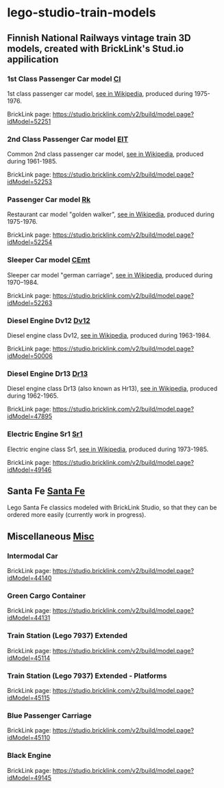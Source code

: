 # lego-studio-train-models

## Finnish National Railways vintage train 3D models, created with BrickLink's Stud.io appilication

### 1st Class Passenger Car model [CI](CI/)

1st class passenger car model, [see in Wikipedia](https://fi.wikipedia.org/wiki/Siniset_vaunut#CI), produced during 1975-1976.

BrickLink page: https://studio.bricklink.com/v2/build/model.page?idModel=52251

### 2nd Class Passenger Car model [EIT](EIT/)

Common 2nd class passenger car model, [see in Wikipedia](https://fi.wikipedia.org/wiki/Eit,_Eip,_Ep_ja_Ein), produced during 1961-1985.

BrickLink page: https://studio.bricklink.com/v2/build/model.page?idModel=52253

### Passenger Car model [Rk](Rk/)

Restaurant car model "golden walker", [see in Wikipedia](https://fi.wikipedia.org/wiki/Siniset_vaunut), produced during 1975-1976.

BrickLink page: https://studio.bricklink.com/v2/build/model.page?idModel=52254

### Sleeper Car model [CEmt](CEmt/)

Sleeper car model "german carriage", [see in Wikipedia](https://fi.wikipedia.org/wiki/Siniset_vaunut#CEmt), produced during 1970–1984.

BrickLink page: https://studio.bricklink.com/v2/build/model.page?idModel=52263

### Diesel Engine Dv12 [Dv12](Dv12)

Diesel engine class Dv12, [see in Wikipedia](https://fi.wikipedia.org/wiki/Dv12), produced during 1963-1984.

BrickLink page: https://studio.bricklink.com/v2/build/model.page?idModel=50006

### Diesel Engine Dr13 [Dr13](Dr13)

Diesel engine class Dr13 (also known as Hr13), [see in Wikipedia](https://fi.wikipedia.org/wiki/Dr13), produced during 1962-1965.

BrickLink page: https://studio.bricklink.com/v2/build/model.page?idModel=47895

### Electric Engine Sr1 [Sr1](Sr1)

Electric engine class Sr1, [see in Wikipedia](https://en.wikipedia.org/wiki/VR_Class_Sr1), produced during 1973-1985.

BrickLink page: https://studio.bricklink.com/v2/build/model.page?idModel=49146

## Santa Fe [Santa Fe](Santa%20Fe/)

Lego Santa Fe classics modeled with BrickLink Studio, so that they can be ordered more easily (currently work in progress).

## Miscellaneous [Misc](Misc/)

### Intermodal Car

BrickLink page: https://studio.bricklink.com/v2/build/model.page?idModel=44140

### Green Cargo Container

BrickLink page: https://studio.bricklink.com/v2/build/model.page?idModel=44131

### Train Station (Lego 7937) Extended

BrickLink page: https://studio.bricklink.com/v2/build/model.page?idModel=45114

### Train Station (Lego 7937) Extended - Platforms

BrickLink page: https://studio.bricklink.com/v2/build/model.page?idModel=45115

### Blue Passenger Carriage

BrickLink page: https://studio.bricklink.com/v2/build/model.page?idModel=45110

### Black Engine

BrickLink page: https://studio.bricklink.com/v2/build/model.page?idModel=49145

